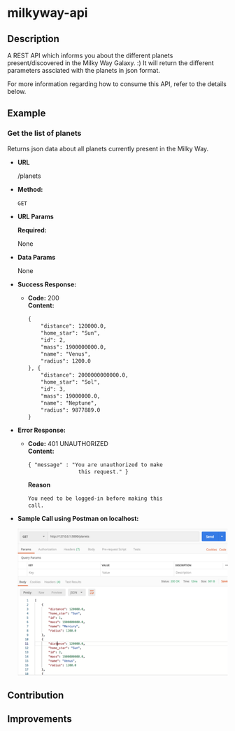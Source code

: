 # milkyway-api

## Description
A REST API which informs you about the different 
planets present/discovered in the Milky Way Galaxy. :)
It will return the different parameters assciated with
the planets in json format.

For more information regarding how to consume this API,
refer to the details below.
 
## Example
### Get the list of planets
Returns json data about all planets currently present in the Milky Way.

* **URL**

    /planets

* **Method:**

  `GET`
  
*  **URL Params**

   **Required:**
 
   None

* **Data Params**

  None

* **Success Response:**

  * **Code:** 200 <br />
    **Content:**
    
        {
            "distance": 120000.0,
            "home_star": "Sun",
            "id": 2,
            "mass": 1900000000.0,
            "name": "Venus",
            "radius": 1200.0
        }, {
            "distance": 2000000000000.0,
            "home_star": "Sol",
            "id": 3,
            "mass": 19000000.0,
            "name": "Neptune",
            "radius": 9877889.0
        }
 
* **Error Response:**
  * **Code:** 401 UNAUTHORIZED <br />
    **Content:** 
    
        { "message" : "You are unauthorized to make 
                        this request." }
    
    **Reason**
        
        You need to be logged-in before making this 
        call.

* **Sample Call using Postman on localhost:**

    ![get_planets_image](images/get_planets.png)
    
## Contribution

## Improvements
